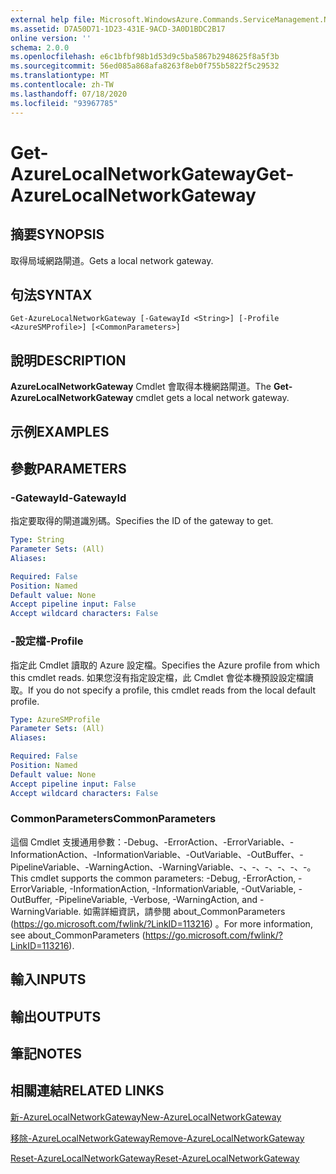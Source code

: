 ```yaml
---
external help file: Microsoft.WindowsAzure.Commands.ServiceManagement.Network.dll-Help.xml
ms.assetid: D7A50D71-1D23-431E-9ACD-3A0D1BDC2B17
online version: ''
schema: 2.0.0
ms.openlocfilehash: e6c1bfbf98b1d53d9c5ba5867b2948625f8a5f3b
ms.sourcegitcommit: 56ed085a868afa8263f8eb0f755b5822f5c29532
ms.translationtype: MT
ms.contentlocale: zh-TW
ms.lasthandoff: 07/18/2020
ms.locfileid: "93967785"
---
```

# <span data-ttu-id="a6d37-101">Get-AzureLocalNetworkGateway</span><span class="sxs-lookup"><span data-stu-id="a6d37-101">Get-AzureLocalNetworkGateway</span></span>

## <span data-ttu-id="a6d37-102">摘要</span><span class="sxs-lookup"><span data-stu-id="a6d37-102">SYNOPSIS</span></span>
<span data-ttu-id="a6d37-103">取得局域網路閘道。</span><span class="sxs-lookup"><span data-stu-id="a6d37-103">Gets a local network gateway.</span></span>

## <span data-ttu-id="a6d37-104">句法</span><span class="sxs-lookup"><span data-stu-id="a6d37-104">SYNTAX</span></span>

```
Get-AzureLocalNetworkGateway [-GatewayId <String>] [-Profile <AzureSMProfile>] [<CommonParameters>]
```

## <span data-ttu-id="a6d37-105">說明</span><span class="sxs-lookup"><span data-stu-id="a6d37-105">DESCRIPTION</span></span>
<span data-ttu-id="a6d37-106">**AzureLocalNetworkGateway** Cmdlet 會取得本機網路閘道。</span><span class="sxs-lookup"><span data-stu-id="a6d37-106">The **Get-AzureLocalNetworkGateway** cmdlet gets a local network gateway.</span></span>

## <span data-ttu-id="a6d37-107">示例</span><span class="sxs-lookup"><span data-stu-id="a6d37-107">EXAMPLES</span></span>

## <span data-ttu-id="a6d37-108">參數</span><span class="sxs-lookup"><span data-stu-id="a6d37-108">PARAMETERS</span></span>

### <span data-ttu-id="a6d37-109">-GatewayId</span><span class="sxs-lookup"><span data-stu-id="a6d37-109">-GatewayId</span></span>
<span data-ttu-id="a6d37-110">指定要取得的閘道識別碼。</span><span class="sxs-lookup"><span data-stu-id="a6d37-110">Specifies the ID of the gateway to get.</span></span>

```yaml
Type: String
Parameter Sets: (All)
Aliases: 

Required: False
Position: Named
Default value: None
Accept pipeline input: False
Accept wildcard characters: False
```

### <span data-ttu-id="a6d37-111">-設定檔</span><span class="sxs-lookup"><span data-stu-id="a6d37-111">-Profile</span></span>
<span data-ttu-id="a6d37-112">指定此 Cmdlet 讀取的 Azure 設定檔。</span><span class="sxs-lookup"><span data-stu-id="a6d37-112">Specifies the Azure profile from which this cmdlet reads.</span></span>
<span data-ttu-id="a6d37-113">如果您沒有指定設定檔，此 Cmdlet 會從本機預設設定檔讀取。</span><span class="sxs-lookup"><span data-stu-id="a6d37-113">If you do not specify a profile, this cmdlet reads from the local default profile.</span></span>

```yaml
Type: AzureSMProfile
Parameter Sets: (All)
Aliases: 

Required: False
Position: Named
Default value: None
Accept pipeline input: False
Accept wildcard characters: False
```

### <span data-ttu-id="a6d37-114">CommonParameters</span><span class="sxs-lookup"><span data-stu-id="a6d37-114">CommonParameters</span></span>
<span data-ttu-id="a6d37-115">這個 Cmdlet 支援通用參數：-Debug、-ErrorAction、-ErrorVariable、-InformationAction、-InformationVariable、-OutVariable、-OutBuffer、-PipelineVariable、-WarningAction、-WarningVariable、-、-、-、-、-、-。</span><span class="sxs-lookup"><span data-stu-id="a6d37-115">This cmdlet supports the common parameters: -Debug, -ErrorAction, -ErrorVariable, -InformationAction, -InformationVariable, -OutVariable, -OutBuffer, -PipelineVariable, -Verbose, -WarningAction, and -WarningVariable.</span></span> <span data-ttu-id="a6d37-116">如需詳細資訊，請參閱 about_CommonParameters (https://go.microsoft.com/fwlink/?LinkID=113216) 。</span><span class="sxs-lookup"><span data-stu-id="a6d37-116">For more information, see about_CommonParameters (https://go.microsoft.com/fwlink/?LinkID=113216).</span></span>

## <span data-ttu-id="a6d37-117">輸入</span><span class="sxs-lookup"><span data-stu-id="a6d37-117">INPUTS</span></span>

## <span data-ttu-id="a6d37-118">輸出</span><span class="sxs-lookup"><span data-stu-id="a6d37-118">OUTPUTS</span></span>

## <span data-ttu-id="a6d37-119">筆記</span><span class="sxs-lookup"><span data-stu-id="a6d37-119">NOTES</span></span>

## <span data-ttu-id="a6d37-120">相關連結</span><span class="sxs-lookup"><span data-stu-id="a6d37-120">RELATED LINKS</span></span>

[<span data-ttu-id="a6d37-121">新-AzureLocalNetworkGateway</span><span class="sxs-lookup"><span data-stu-id="a6d37-121">New-AzureLocalNetworkGateway</span></span>](./New-AzureLocalNetworkGateway.md)

[<span data-ttu-id="a6d37-122">移除-AzureLocalNetworkGateway</span><span class="sxs-lookup"><span data-stu-id="a6d37-122">Remove-AzureLocalNetworkGateway</span></span>](./Remove-AzureLocalNetworkGateway.md)

[<span data-ttu-id="a6d37-123">Reset-AzureLocalNetworkGateway</span><span class="sxs-lookup"><span data-stu-id="a6d37-123">Reset-AzureLocalNetworkGateway</span></span>](./Reset-AzureLocalNetworkGateway.md)
